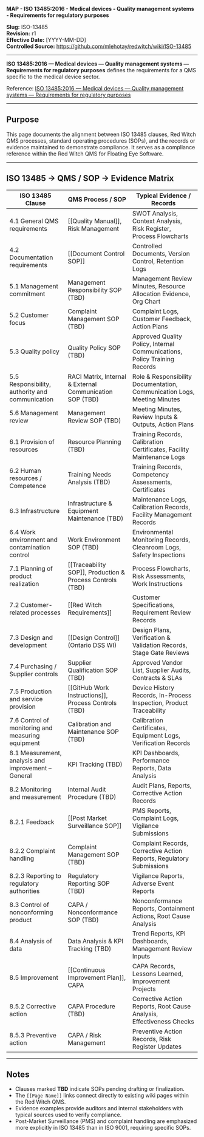 **MAP - ISO 13485:2016 - Medical devices - Quality management systems - Requirements for regulatory purposes**

**Slug:** ISO-13485  
**Revision:** r1  
**Effective Date:** [YYYY-MM-DD]  
**Controlled Source:** https://github.com/mlehotay/redwitch/wiki/ISO-13485  

---

**ISO 13485:2016 — Medical devices — Quality management systems — Requirements for regulatory purposes** defines the requirements for a QMS specific to the medical device sector.

Reference: [ISO 13485:2016 — Medical devices — Quality management systems — Requirements for regulatory purposes](https://www.iso.org/standard/59752.html)

---

## Purpose

This page documents the alignment between ISO 13485 clauses, Red Witch QMS processes, standard operating procedures (SOPs), and the records or evidence maintained to demonstrate compliance. It serves as a compliance reference within the Red Witch QMS for Floating Eye Software.

---

## ISO 13485 → QMS / SOP → Evidence Matrix

| ISO 13485 Clause                                    | QMS Process / SOP                                         | Typical Evidence / Records                                                |
| --------------------------------------------------- | --------------------------------------------------------- | ------------------------------------------------------------------------- |
| 4.1 General QMS requirements                        | [[Quality Manual]], Risk Management                       | SWOT Analysis, Context Analysis, Risk Register, Process Flowcharts        |
| 4.2 Documentation requirements                      | [[Document Control SOP]]                                  | Controlled Documents, Version Control, Retention Logs                     |
| 5.1 Management commitment                           | Management Responsibility SOP (TBD)                       | Management Review Minutes, Resource Allocation Evidence, Org Chart        |
| 5.2 Customer focus                                  | Complaint Management SOP (TBD)                            | Complaint Logs, Customer Feedback, Action Plans                           |
| 5.3 Quality policy                                  | Quality Policy SOP (TBD)                                  | Approved Quality Policy, Internal Communications, Policy Training Records |
| 5.5 Responsibility, authority and communication     | RACI Matrix, Internal & External Communication SOP (TBD)  | Role & Responsibility Documentation, Communication Logs, Meeting Minutes  |
| 5.6 Management review                               | Management Review SOP (TBD)                               | Meeting Minutes, Review Inputs & Outputs, Action Plans                    |
| 6.1 Provision of resources                          | Resource Planning (TBD)                                   | Training Records, Calibration Certificates, Facility Maintenance Logs     |
| 6.2 Human resources / Competence                    | Training Needs Analysis (TBD)                             | Training Records, Competency Assessments, Certificates                    |
| 6.3 Infrastructure                                  | Infrastructure & Equipment Maintenance (TBD)              | Maintenance Logs, Calibration Records, Facility Management Records        |
| 6.4 Work environment and contamination control      | Work Environment SOP (TBD)                                | Environmental Monitoring Records, Cleanroom Logs, Safety Inspections      |
| 7.1 Planning of product realization                 | [[Traceability SOP]], Production & Process Controls (TBD) | Process Flowcharts, Risk Assessments, Work Instructions                   |
| 7.2 Customer-related processes                      | [[Red Witch Requirements]]                                | Customer Specifications, Requirement Review Records                       |
| 7.3 Design and development                          | [[Design Control]] (Ontario DSS WI)                       | Design Plans, Verification & Validation Records, Stage Gate Reviews       |
| 7.4 Purchasing / Supplier controls                  | Supplier Qualification SOP (TBD)                          | Approved Vendor List, Supplier Audits, Contracts & SLAs                   |
| 7.5 Production and service provision                | [[GitHub Work Instructions]], Process Controls (TBD)      | Device History Records, In-Process Inspection, Product Traceability       |
| 7.6 Control of monitoring and measuring equipment   | Calibration and Maintenance SOP (TBD)                     | Calibration Certificates, Equipment Logs, Verification Records            |
| 8.1 Measurement, analysis and improvement – General | KPI Tracking (TBD)                                        | KPI Dashboards, Performance Reports, Data Analysis                        |
| 8.2 Monitoring and measurement                      | Internal Audit Procedure (TBD)                            | Audit Plans, Reports, Corrective Action Records                           |
| 8.2.1 Feedback                                      | [[Post Market Surveillance SOP]]                          | PMS Reports, Complaint Logs, Vigilance Submissions                        |
| 8.2.2 Complaint handling                            | Complaint Management SOP (TBD)                            | Complaint Records, Corrective Action Reports, Regulatory Submissions      |
| 8.2.3 Reporting to regulatory authorities           | Regulatory Reporting SOP (TBD)                            | Vigilance Reports, Adverse Event Reports                                  |
| 8.3 Control of nonconforming product                | CAPA / Nonconformance SOP (TBD)                           | Nonconformance Reports, Containment Actions, Root Cause Analysis          |
| 8.4 Analysis of data                                | Data Analysis & KPI Tracking (TBD)                        | Trend Reports, KPI Dashboards, Management Review Inputs                   |
| 8.5 Improvement                                     | [[Continuous Improvement Plan]], CAPA                     | CAPA Records, Lessons Learned, Improvement Projects                       |
| 8.5.2 Corrective action                             | CAPA Procedure (TBD)                                      | Corrective Action Reports, Root Cause Analysis, Effectiveness Checks      |
| 8.5.3 Preventive action                             | CAPA / Risk Management                                    | Preventive Action Records, Risk Register Updates                          |

---

## Notes

* Clauses marked **TBD** indicate SOPs pending drafting or finalization.
* The `[[Page Name]]` links connect directly to existing wiki pages within the Red Witch QMS.
* Evidence examples provide auditors and internal stakeholders with typical sources used to verify compliance.
* Post-Market Surveillance (PMS) and complaint handling are emphasized more explicitly in ISO 13485 than in ISO 9001, requiring specific SOPs.
